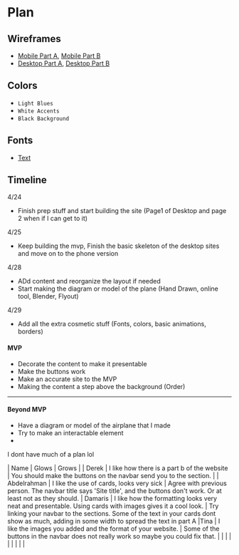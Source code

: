 # Plan

## Wireframes
* [Mobile Part A](https://wireframe.cc/zEWAbx?authuser=0), [Mobile Part B](https://wireframe.cc/VJS75g?authuser=0)
* [Desktop Part A](https://wireframe.cc/drVRPQ?authuser=0), [Desktop Part B](https://wireframe.cc/WXukH0?authuser=0)

## Colors
* `Light Blues`
* `White Accents`
* `Black Background`

## Fonts
* [Text](URL)

## Timeline
4/24
* Finish prep stuff and start building the site (Page1 of Desktop and page 2 when if I can get to it)
  
4/25
* Keep building the mvp, Finish the basic skeleton of the desktop sites and move on to the phone version

4/28
* ADd content and reorganize the layout if needed
* Start making the diagram or model of the plane (Hand Drawn, online tool, Blender, Flyout)

4/29
* Add all the extra cosmetic stuff (Fonts, colors, basic animations, borders) 


#### MVP
* Decorate the content to make it presentable
* Make the buttons work
* Make an accurate site to the MVP
* Making the content a step above the background (Order)

---

#### Beyond MVP

* Have a diagram or model of the airplane that I made
* Try to make an interactable element
* 






I dont have much of a plan lol


| Name | Glows | Grows |
| Derek | I like how there is a part b of the website | You should make the buttons on the navbar send you to the section. |
| Abdelrahman  | I like the use of cards, looks very sick | Agree with previous person. The navbar title says 'Site title', and the buttons don't work. Or at least not as they should. 
| Damaris  |  I like how the formatting looks very neat and presentable. Using cards with images gives it a cool look. | Try linking your navbar to the sections. Some of the text in your cards dont show as much, adding in some width to spread the text in part A
|Tina  | I like the images you added and the format of your website.  | Some of the buttons in the navbar does not really work so maybe you could fix that.
|   |   |
|   |   |
|   |   |


